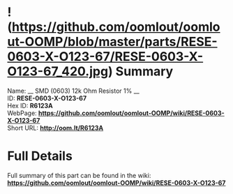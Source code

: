 
!(https://github.com/oomlout/oomlout-OOMP/blob/master/parts/RESE-0603-X-O123-67/RESE-0603-X-O123-67_420.jpg)
Summary
=================
  
Name: __ SMD (0603) 12k Ohm Resistor 1% __    
ID: __RESE-0603-X-O123-67__   
Hex ID: __R6123A__   
WebPage: __https://github.com/oomlout/oomlout-OOMP/wiki/RESE-0603-X-O123-67__   
Short URL: __http://oom.lt/R6123A__   

Full Details
==========================
Full summary of this part can be found in the wiki:   
__https://github.com/oomlout/oomlout-OOMP/wiki/RESE-0603-X-O123-67__    

